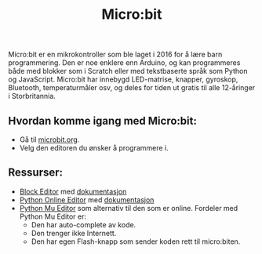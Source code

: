 ﻿---
title: "Micro:bit"
---

Micro:bit er en mikrokontroller som ble laget i 2016 for å lære barn programmering. 
Den er noe enklere enn Arduino, og kan programmeres både med blokker som i Scratch eller med tekstbaserte 
språk som Python og JavaScript. Micro:bit har innebygd LED-matrise, knapper, gyroskop, Bluetooth, 
temperaturmåler osv, og deles for tiden ut gratis til alle 12-åringer i Storbritannia.

## Hvordan komme igang med Micro:bit:

- Gå til [microbit.org](https://www.microbit.org/nor/code).
- Velg den editoren du ønsker å programmere i.

## Ressurser:

- [Block Editor](https://www.microbit.co.uk/app/#create:xczaux) med [dokumentasjon](https://www.microbit.co.uk/blocks/contents)
- [Python Online Editor](http://python.microbit.org/) med [dokumentasjon](http://microbit-micropython.readthedocs.io)
- [Python Mu Editor](http://codewith.mu/) som alternativ til den som er online. Fordeler med Python Mu Editor er:
    - Den har auto-complete av kode.
	- Den trenger ikke Internett.
	- Den har egen Flash-knapp som sender koden rett til micro:biten.